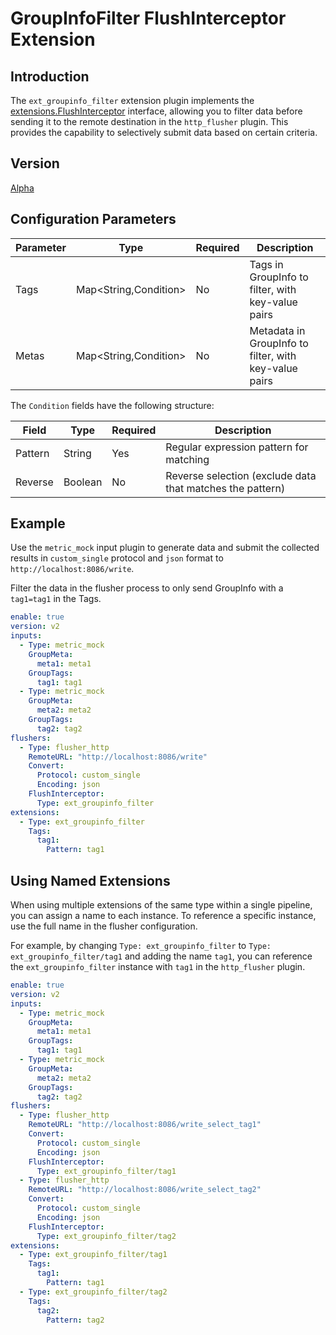 # GroupInfoFilter FlushInterceptor Extension

## Introduction

The `ext_groupinfo_filter` extension plugin implements the [extensions.FlushInterceptor](https://github.com/alibaba/ilogtail/blob/main/pkg/pipeline/extensions/flush_interceptor.go) interface, allowing you to filter data before sending it to the remote destination in the `http_flusher` plugin. This provides the capability to selectively submit data based on certain criteria.

## Version

[Alpha](../stability-level.md)

## Configuration Parameters

| Parameter    | Type                    | Required | Description                                                  |
|-------------|-----------------------|----------|--------------------------------------------------------------|
| Tags         | Map<String,Condition> | No       | Tags in GroupInfo to filter, with key-value pairs             |
| Metas        | Map<String,Condition> | No       | Metadata in GroupInfo to filter, with key-value pairs          |

The `Condition` fields have the following structure:

| Field      | Type      | Required | Description                                                  |
|---------|---------|------|---------------------------|
| Pattern | String  | Yes    | Regular expression pattern for matching                     |
| Reverse | Boolean | No    | Reverse selection (exclude data that matches the pattern) |

## Example

Use the `metric_mock` input plugin to generate data and submit the collected results in `custom_single` protocol and `json` format to `http://localhost:8086/write`.

Filter the data in the flusher process to only send GroupInfo with a `tag1=tag1` in the Tags.

```yaml
enable: true
version: v2
inputs:
  - Type: metric_mock
    GroupMeta:
      meta1: meta1
    GroupTags:
      tag1: tag1
  - Type: metric_mock
    GroupMeta:
      meta2: meta2
    GroupTags:
      tag2: tag2
flushers:
  - Type: flusher_http
    RemoteURL: "http://localhost:8086/write"
    Convert:
      Protocol: custom_single
      Encoding: json
    FlushInterceptor:
      Type: ext_groupinfo_filter
extensions:
  - Type: ext_groupinfo_filter
    Tags:
      tag1:
        Pattern: tag1
```

## Using Named Extensions

When using multiple extensions of the same type within a single pipeline, you can assign a name to each instance. To reference a specific instance, use the full name in the flusher configuration.

For example, by changing `Type: ext_groupinfo_filter` to `Type: ext_groupinfo_filter/tag1` and adding the name `tag1`, you can reference the `ext_groupinfo_filter` instance with `tag1` in the `http_flusher` plugin.

```yaml
enable: true
version: v2
inputs:
  - Type: metric_mock
    GroupMeta:
      meta1: meta1
    GroupTags:
      tag1: tag1
  - Type: metric_mock
    GroupMeta:
      meta2: meta2
    GroupTags:
      tag2: tag2
flushers:
  - Type: flusher_http
    RemoteURL: "http://localhost:8086/write_select_tag1"
    Convert:
      Protocol: custom_single
      Encoding: json
    FlushInterceptor:
      Type: ext_groupinfo_filter/tag1
  - Type: flusher_http
    RemoteURL: "http://localhost:8086/write_select_tag2"
    Convert:
      Protocol: custom_single
      Encoding: json
    FlushInterceptor:
      Type: ext_groupinfo_filter/tag2
extensions:
  - Type: ext_groupinfo_filter/tag1
    Tags:
      tag1:
        Pattern: tag1
  - Type: ext_groupinfo_filter/tag2
    Tags:
      tag2:
        Pattern: tag2
```

